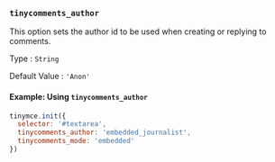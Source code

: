 ### `tinycomments_author`

This option sets the author id to be used when creating or replying to comments.

Type
: `String`

Default Value
: `'Anon'`

#### Example: Using `tinycomments_author`

```js
tinymce.init({
  selector: '#textarea',
  tinycomments_author: 'embedded_journalist',
  tinycomments_mode: 'embedded'
})
```

